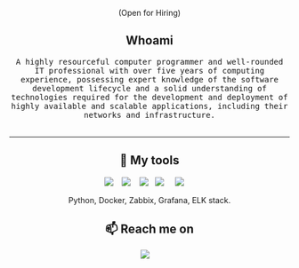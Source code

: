 <p align="center"> (Open for Hiring)</p>

<h2 align="center">Whoami</h2>
<p align="center">
  <samp>A highly resourceful computer programmer and well-rounded IT professional with over five years of computing experience, possessing expert knowledge of the software development lifecycle and a solid understanding of technologies required for the development and deployment of highly available and scalable applications, including their networks and infrastructure.
  </samp>
  <br> <br>
  <alt="https://github.com/Fasawt">
</p>

<hr>

<h2 align="center"> 🔭 My tools</h2>
<p align="center">
  <img src="https://img.shields.io/badge/docker-%230db7ed.svg?style=for-the-badge&logo=docker&logoColor=white" />&nbsp;&nbsp;&nbsp;
  <img src="https://img.shields.io/badge/Ubuntu-E95420?style=for-the-badge&logo=ubuntu&logoColor=white" />&nbsp;&nbsp;&nbsp;
  <img src="https://img.shields.io/badge/grafana-%23F46800.svg?style=for-the-badge&logo=grafana&logoColor=white" />&nbsp;&nbsp;
  <img src="https://img.shields.io/badge/-ElasticSearch-005571?style=for-the-badge&logo=elasticsearch" />&nbsp;&nbsp;&nbsp;&nbsp;
  <img src="https://img.shields.io/badge/python-3670A0?style=for-the-badge&logo=python&logoColor=ffdd54" />&nbsp;&nbsp;&nbsp;&nbsp;&nbsp;
</p>
<p align="center">Python, Docker, Zabbix, Grafana, ELK stack.</p>

<h2  align="center">📫 Reach me on</h2>
<p align="center">
  <a href="mailto:fasawt@gmail.com?subject=Hello%20Ileri,%20From%20Github"><img src="https://img.shields.io/badge/gmail-%23D14836.svg?&style=for-the-badge&logo=gmail&logoColor=white" /></a>&nbsp;&nbsp;&nbsp;&nbsp;
</p>
